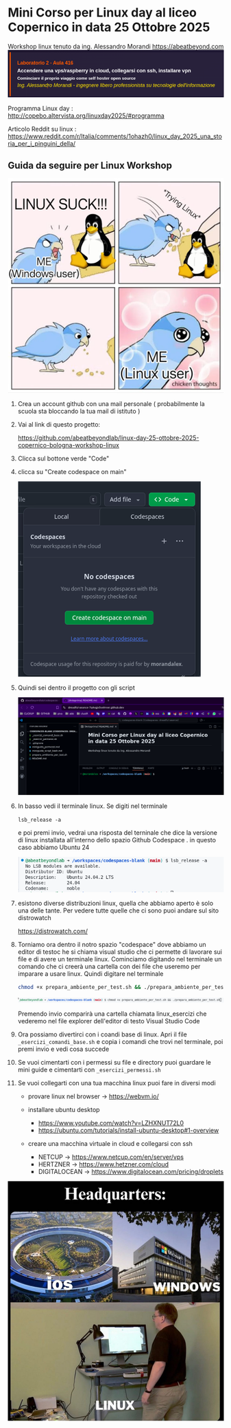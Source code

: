 # Mini Corso per Linux day al liceo Copernico in data 25 Ottobre 2025

Workshop linux tenuto da ing. Alessandro Morandi 
https://abeatbeyond.com
![alt text](image-4.png)

Programma Linux day : http://copebo.altervista.org/linuxday2025/#programma

Articolo Reddit su linux : https://www.reddit.com/r/Italia/comments/1ohazh0/linux_day_2025_una_storia_per_i_pinguini_della/



## Guida da seguire per Linux Workshop
![alt text](image-6.png)


1. Crea un account github con una mail personale ( probabilmente la scuola sta bloccando la tua mail di istituto )

2. Vai al link di questo progetto: 

    https://github.com/abeatbeyondlab/linux-day-25-ottobre-2025-copernico-bologna-workshop-linux

3. Clicca sul bottone verde "Code"
4. clicca su "Create codespace on main"

    ![Create Codespace in main](image.png)

5. Quindi sei dentro il progetto con gli script

    ![alt text](image-1.png)
6. In basso vedi il terminale linux. Se digiti nel terminale 

    `lsb_release -a`

    e poi premi invio, vedrai una risposta del terninale che dice la versione di linux installata all'interno dello spazio Github Codespace . in questo caso abbiamo Ubuntu 24

    ![alt text](image-2.png)

7. esistono diverse distribuzioni linux, quella che abbiamo aperto è solo una delle tante. Per vedere tutte quelle che ci sono puoi andare sul sito distrowatch

    https://distrowatch.com/

8. Torniamo ora dentro il notro spazio "codespace" dove abbiamo un editor di testoc he si chiama visual studio che ci permette di lavorare sui file e di avere un terminale linux. Cominciamo digitando nel terminale un comando che ci creerà una cartella con dei file che useremo per imparare a usare linux. Quindi digitare nel terminale 

    ```bash
    chmod +x prepara_ambiente_per_test.sh && ./prepara_ambiente_per_test.sh
    ```

    ![alt text](image-3.png)

    Premendo invio comparirà una cartella chiamata linux_esercizi che vederemo nel file explorer dell'editor di testo Visual Studio Code

9. Ora possiamo divertirci con i coandi base di linux. Apri il file `_esercizi_comandi_base.sh` e copia i comandi che trovi nel terminale, poi premi invio e vedi cosa succede

10. Se vuoi cimentarti con i permessi su file e directory puoi guardare le mini guide e cimentarti con `_esercizi_permessi.sh`

11. Se vuoi collegarti con una tua macchina linux puoi fare in diversi modi 
    - provare linux nel browser -> https://webvm.io/
    - installare ubuntu desktop
        - https://www.youtube.com/watch?v=LZHXNUT72L0
        - https://ubuntu.com/tutorials/install-ubuntu-desktop#1-overview

    - creare una macchina virtuale in cloud e collegarsi con ssh
        - NETCUP -> https://www.netcup.com/en/server/vps
        - HERTZNER -> https://www.hetzner.com/cloud
        - DIGITALOCEAN -> https://www.digitalocean.com/pricing/droplets


![alt text](image-5.png)
